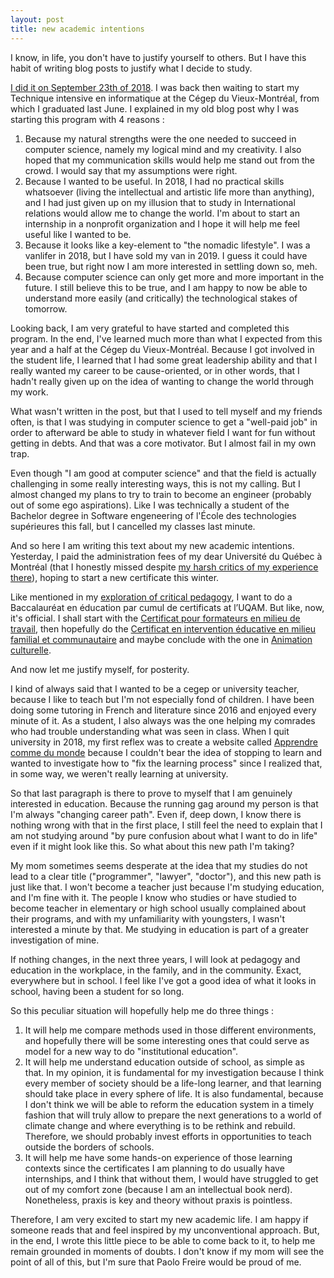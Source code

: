 ```yaml
---
layout: post
title: new academic intentions
---
```


I know, in life, you don't have to justify yourself to others. But I have this habit of writing blog posts to justify what I decide to study.

[I did it on September 23th of 2018](https://apprendrecommedumonde.wordpress.com/2018/09/23/retourner-a-lecole-mais-pas-a-luniversite/). I was back then waiting to start my Technique intensive en informatique at the Cégep du Vieux-Montréal, from which I graduated last June. I explained in my old blog post why I was starting this program with 4 reasons :

 1. Because my natural strengths were the one needed to succeed in computer science, namely my logical mind and my creativity. I also hoped that my communication skills would help me stand out from the crowd. I would say that my assumptions were right.
 2. Because I wanted to be useful. In 2018, I had no practical skills whatsoever (living the intellectual and artistic life more than anything), and I had just given up on my illusion that to study in International relations would allow me to change the world. I'm about to start an internship in a nonprofit organization and I hope it will help me feel useful like I wanted to be. 
 3. Because it looks like a key-element to "the nomadic lifestyle". I was a vanlifer in 2018, but I have sold my van in 2019. I guess it could have been true, but right now I am more interested in settling down so, meh. 
 4. Because computer science can only get more and more important in the future. I still believe this to be true, and I am happy to now be able to understand more easily (and critically) the technological stakes of tomorrow.  
 
Looking back, I am very grateful to have started and completed this program. In the end, I've learned much more than what I expected from this year and a half at the Cégep du Vieux-Montréal. Because I got involved in the student life, I learned that I had some great leadership ability and that I really wanted my career to be cause-oriented, or in other words, that I hadn't really given up on the idea of wanting to change the world through my work. 

What wasn't written in the post, but that I used to tell myself and my friends often, is that I was studying in computer science to get a "well-paid job" in order to afterward be able to study in whatever field I want for fun without getting in debts. And that was a core motivator. But I almost fail in my own trap. 

Even though "I am good at computer science" and that the field is actually challenging in some really interesting ways, this is not my calling. But I almost changed my plans to try to train to become an engineer (probably out of some ego aspirations). Like I was technically a student of the Bachelor degree in Software engeneering of l'École des technologies supérieures this fall, but I cancelled my classes last minute. 

And so here I am writing this text about my new academic intentions. Yesterday, I paid the administration fees of my dear Université du Québec à Montréal (that I honestly missed despite [my harsh critics of my experience there](https://apprendrecommedumonde.wordpress.com/2018/07/07/pourquoi-jai-quitte-luniversite-car-les-etudes-ne-devraient-pas-etre-absurdes/)), hoping to start a new certificate this winter. 

Like mentioned in my [exploration of critical pedagogy](https://ravirer.com/2020/08/24/exploration-of-critical-pedagogy/), I want to do a Baccalauréat en éducation par cumul de certificats at l’UQAM. But like, now, it's official. I shall start with the [Certificat pour formateurs en milieu de travail](https://etudier.uqam.ca/programme?code=4550), then hopefully do the [Certificat en intervention éducative en milieu familial et communautaire](https://etudier.uqam.ca/programme?code=4031) and maybe conclude with the one in [Animation culturelle](https://etudier.uqam.ca/programme?code=4098). 

And now let me justify myself, for posterity. 

I kind of always said that I wanted to be a cegep or university teacher, because I like to teach but I'm not especially fond of children. I have been doing some tutoring in French and literature since 2016 and enjoyed every minute of it. As a student, I also always was the one helping my comrades who had trouble understanding what was seen in class. When I quit university in 2018, my first reflex was to create a website called [Apprendre comme du monde](https://apprendrecommedumonde.wordpress.com/) because I couldn't bear the idea of stopping to learn and wanted to investigate how to "fix the learning process" since I realized that, in some way, we weren't really learning at university. 

So that last paragraph is there to prove to myself that I am genuinely interested in education.  Because the running gag around my person is that I'm always "changing career path". Even if, deep down, I know there is nothing wrong with that in the first place, I still feel the need to explain that I am not studying around "by pure confusion about what I want to do in life" even if it might look like this. So what about this new path I'm taking?

My mom sometimes seems desperate at the idea that my studies do not lead to a clear title ("programmer", "lawyer", "doctor"), and this new path is just like that. I won't become a teacher just because I'm studying education, and I'm fine with it. The people I know who studies or have studied to become teacher in elementary or high school usually complained about their programs, and with my unfamiliarity with youngsters, I wasn't interested a minute by that. Me studying in education is part of a greater investigation of mine.

If nothing changes, in the next three years, I will look at pedagogy and education in the workplace, in the family, and in the community. Exact, everywhere but in school. I feel like I've got a good idea of what it looks in school, having been a  student for so long. 

So this peculiar situation will hopefully help me do three things :

 1. It will help me compare methods used in those different environments, and hopefully there will be some interesting ones that could serve as model for a new way to do "institutional education". 
 2. It will help me understand education outside of school, as simple as that. In my opinion, it is fundamental for my investigation because I think every member of society should be a life-long learner, and that learning should take place in every sphere of life. It is also fundamental, because I don't think we will be able to reform the education system in a timely fashion that will truly allow to prepare the next generations to a world of climate change and where everything is to be rethink and rebuild. Therefore, we should probably invest efforts in opportunities to teach outside the borders of schools.  
 3. It will help me have some hands-on experience of those learning contexts since the certificates I am planning to do usually have internships, and I think that without them, I would have struggled to get out of my comfort zone (because I am an intellectual book nerd). Nonetheless, praxis is key and theory without praxis is pointless. 

Therefore, I am very excited to start my new academic life. I am happy if someone reads that and feel inspired by my unconventional approach. But, in the end, I wrote this little piece to be able to come back to it, to help me remain grounded in moments of doubts. I don't know if my mom will see the point of all of this, but I'm sure that Paolo Freire would be proud of me.  

